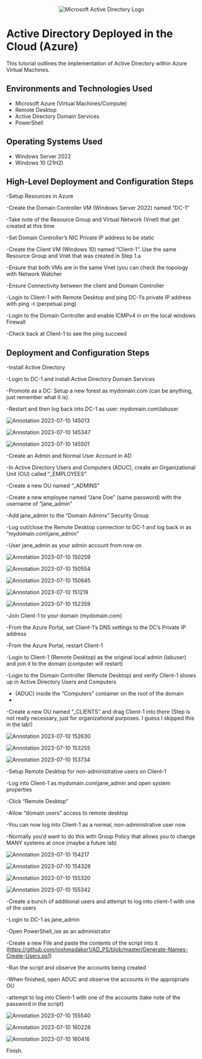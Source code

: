<p align="center">
<img src="https://i.imgur.com/pU5A58S.png" alt="Microsoft Active Directory Logo"/>
</p>

<h1>Active Directory Deployed in the Cloud (Azure)</h1>
This tutorial outlines the implementation of Active Directory within Azure Virtual Machines.<br />


<h2>Environments and Technologies Used</h2>

- Microsoft Azure (Virtual Machines/Compute)
- Remote Desktop
- Active Directory Domain Services
- PowerShell

<h2>Operating Systems Used </h2>

- Windows Server 2022
- Windows 10 (21H2)

<h2>High-Level Deployment and Configuration Steps</h2>

-Setup Resources in Azure

-Create the Domain Controller VM (Windows Server 2022) named “DC-1”

-Take note of the Resource Group and Virtual Network (Vnet) that get created at this time

-Set Domain Controller’s NIC Private IP address to be static

-Create the Client VM (Windows 10) named “Client-1”. Use the same Resource Group and Vnet that was created in Step 1.a

-Ensure that both VMs are in the same Vnet (you can check the topology with Network Watcher

-Ensure Connectivity between the client and Domain Controller

-Login to Client-1 with Remote Desktop and ping DC-1’s private IP address with ping -t <ip address> (perpetual ping)

-Login to the Domain Controller and enable ICMPv4 in on the local windows Firewall

-Check back at Client-1 to see the ping succeed


<h2>Deployment and Configuration Steps</h2>

-Install Active Directory

-Login to DC-1 and install Active Directory Domain Services

-Promote as a DC: Setup a new forest as mydomain.com (can be anything, just remember what it is)

-Restart and then log back into DC-1 as user: mydomain.com\labuser

![Annotation 2023-07-10 145013](https://github.com/isobarh/Active-Directory-Deployed-in-the-Cloud-Azure-/assets/139295370/cba842f6-c882-461f-85f8-9b9d5390e9bc)

![Annotation 2023-07-10 145347](https://github.com/isobarh/Active-Directory-Deployed-in-the-Cloud-Azure-/assets/139295370/0aa3cf5f-4057-46ae-b721-0485a1190f2f)

![Annotation 2023-07-10 145501](https://github.com/isobarh/Active-Directory-Deployed-in-the-Cloud-Azure-/assets/139295370/8fdc64d6-5451-41ff-8045-f001bb3be04e)

-Create an Admin and Normal User Account in AD

-In Active Directory Users and Computers (ADUC), create an Organizational Unit (OU) called “_EMPLOYEES”

-Create a new OU named “_ADMINS”

-Create a new employee named “Jane Doe” (same password) with the username of “jane_admin”

-Add jane_admin to the “Domain Admins” Security Group

-Log out/close the Remote Desktop connection to DC-1 and log back in as “mydomain.com\jane_admin”

-User jane_admin as your admin account from now on

![Annotation 2023-07-10 150259](https://github.com/isobarh/Active-Directory-Deployed-in-the-Cloud-Azure-/assets/139295370/a470e14d-bf2a-437e-8997-9ca564c0e989)

![Annotation 2023-07-10 150554](https://github.com/isobarh/Active-Directory-Deployed-in-the-Cloud-Azure-/assets/139295370/739e3858-41ee-472d-a094-fb6a0b174727)

![Annotation 2023-07-10 150645](https://github.com/isobarh/Active-Directory-Deployed-in-the-Cloud-Azure-/assets/139295370/d6b47e31-47e9-468b-be8d-91c44002f8f8)

![Annotation 2023-07-10 151219](https://github.com/isobarh/Active-Directory-Deployed-in-the-Cloud-Azure-/assets/139295370/35bd0e39-c93a-4b11-8fd7-8fd9cb390f03)

![Annotation 2023-07-10 152359](https://github.com/isobarh/Active-Directory-Deployed-in-the-Cloud-Azure-/assets/139295370/76868810-7ddb-4e0b-a77e-b24bf883845f)


-Join Client-1 to your domain (mydomain.com) 

-From the Azure Portal, set Client-1’s DNS settings to the DC’s Private IP address

-From the Azure Portal, restart Client-1

-Login to Client-1 (Remote Desktop) as the original local admin (labuser) and join it to the domain (computer will restart)

-Login to the Domain Controller (Remote Desktop) and verify Client-1 shows up in Active Directory Users and Computers 

- (ADUC) inside the “Computers” container on the root of the domain
- 
-Create a new OU named “_CLIENTS” and drag Client-1 into there (Step is not really necessary, just for organizational 
 purposes. I guess I skipped this in the lab!)

![Annotation 2023-07-10 152630](https://github.com/isobarh/Active-Directory-Deployed-in-the-Cloud-Azure-/assets/139295370/c6c699dc-bc72-42c1-a22a-90ac8912d460)

![Annotation 2023-07-10 153255](https://github.com/isobarh/Active-Directory-Deployed-in-the-Cloud-Azure-/assets/139295370/c64817f4-d19a-4eec-a28a-019593155bad)

![Annotation 2023-07-10 153734](https://github.com/isobarh/Active-Directory-Deployed-in-the-Cloud-Azure-/assets/139295370/389a4b31-101c-4b33-897e-e3aac51c50bb)


-Setup Remote Desktop for non-administrative users on Client-1

-Log into Client-1 as mydomain.com\jane_admin and open system properties

-Click “Remote Desktop”

-Allow “domain users” access to remote desktop

-You can now log into Client-1 as a normal, non-administrative user now

-Normally you’d want to do this with Group Policy that allows you to change MANY systems at once (maybe a future lab)

![Annotation 2023-07-10 154217](https://github.com/isobarh/Active-Directory-Deployed-in-the-Cloud-Azure-/assets/139295370/4104a256-6320-4e63-a284-7d16841dbf5d)

![Annotation 2023-07-10 154328](https://github.com/isobarh/Active-Directory-Deployed-in-the-Cloud-Azure-/assets/139295370/8ebd44d6-0ed0-4e3c-b0ab-384def641f36)

![Annotation 2023-07-10 155320](https://github.com/isobarh/Active-Directory-Deployed-in-the-Cloud-Azure-/assets/139295370/fa4cd84f-f340-4d6c-8027-3ffc277f9ac2)

![Annotation 2023-07-10 155342](https://github.com/isobarh/Active-Directory-Deployed-in-the-Cloud-Azure-/assets/139295370/7a576129-06c8-4d74-9b48-ece2b3136a44)


-Create a bunch of additional users and attempt to log into client-1 with one of the users

-Login to DC-1 as jane_admin

-Open PowerShell_ise as an administrator

-Create a new File and paste the contents of the script into it (https://github.com/joshmadakor1/AD_PS/blob/master/Generate-Names-Create-Users.ps1)

-Run the script and observe the accounts being created

-When finished, open ADUC and observe the accounts in the appropriate OU

-attempt to log into Client-1 with one of the accounts (take note of the password in the script)

![Annotation 2023-07-10 155540](https://github.com/isobarh/Active-Directory-Deployed-in-the-Cloud-Azure-/assets/139295370/9c6f8c12-1b1d-4df9-ad91-f04b0f553c62)

![Annotation 2023-07-10 160228](https://github.com/isobarh/Active-Directory-Deployed-in-the-Cloud-Azure-/assets/139295370/37d6e39d-455b-4264-ba9a-7a4ec33eb952)

![Annotation 2023-07-10 160416](https://github.com/isobarh/Active-Directory-Deployed-in-the-Cloud-Azure-/assets/139295370/aa7641fc-2bae-47b3-8200-7275dd05929e)


Finish.

